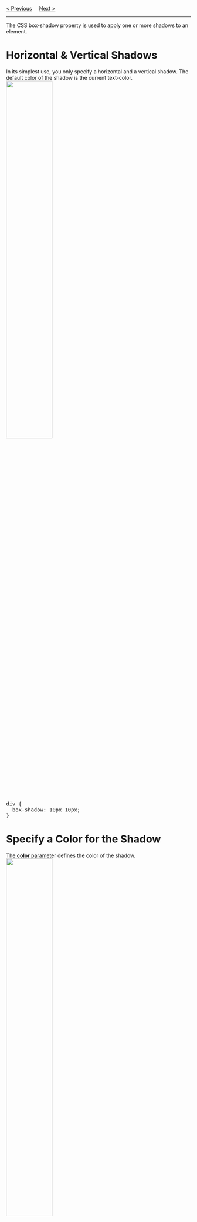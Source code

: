 <a href="/CSS/Advanced/Shadow/Effects.md">&lt; Previous</a>
&nbsp;&nbsp;&nbsp;
<a href="/CSS/Advanced/TextEffects.md">Next &gt;</a>
<hr>
The CSS box-shadow property is used to apply one or more shadows to an element.
<h1>Horizontal &amp; Vertical Shadows</h1>
In its simplest use, you only specify a horizontal and a vertical shadow. The default color of the shadow is the current text-color.
<br>
<img src="https://i.imgur.com/Bywgw0q.jpg" width="50%">
<pre>
div {
  box-shadow: 10px 10px;
}
</pre>
<h1>Specify a Color for the Shadow</h1>
The <b>color</b> parameter defines the color of the shadow.
<br>
<img src="https://i.imgur.com/NtTxiiw.jpg" width="50%">
<pre>
div {
  box-shadow: 10px 10px lightblue;
}
</pre>
<h1>Blur Shadow Effect</h1>
The <b>blur</b> parameter defines the blur radius. The higher the number, the more blurred the shadow will be.
<br>
<img src="https://i.imgur.com/MVX48yS.jpg" width="50%">
<pre>
div {
  box-shadow: 10px 10px 5px lightblue;
}
</pre>
<h1>Spread Radius of Shadows</h1>
The <b>spread</b> parameter defines the spread radius. A positive value increases the size of the shadow, a negative value decreases the size of the shadow.
<br>
<img src="https://i.imgur.com/D3Nm4DC.jpg" width="50%">
<pre>
div {
  box-shadow: 10px 10px 5px 12px lightblue;
}
</pre>
<h1>inset</h1>
The <b>inset</b> parameter changes the shadow from an outer shadow (outset) to an inner shadow.
<br>
<img src="https://i.imgur.com/JeqMYVP.jpg" width="50%">
<pre>
div {
  box-shadow: 10px 10px 5px lightblue inset;
}
</pre>
<h1>Multiple Shadows</h1>
An element can also have multiple shadows:
<pre>
div {
  box-shadow: 5px 5px blue, 10px 10px red, 15px 15px green;
}
</pre>
<h1>Cards</h1>
<img src="https://i.imgur.com/X4FRbVJ.jpg" width="50%">
<img src="https://i.imgur.com/D69Iq1L.jpg" width="50%">
<pre>
div.card {
  width: 250px;
  box-shadow: 0 4px 8px 0 rgba(0, 0, 0, 0.2), 0 6px 20px 0 rgba(0, 0, 0, 0.19);
  text-align: center;
}
</pre>
